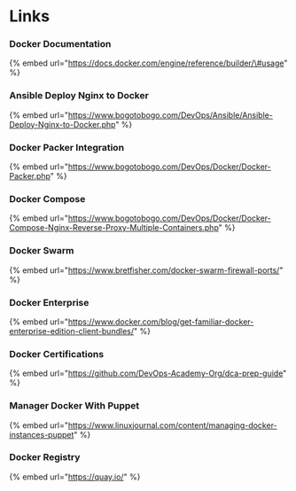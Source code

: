 # Links

### Docker Documentation

{% embed url="https://docs.docker.com/engine/reference/builder/\#usage" %}

### Ansible Deploy Nginx to Docker

{% embed url="https://www.bogotobogo.com/DevOps/Ansible/Ansible-Deploy-Nginx-to-Docker.php" %}

### Docker Packer Integration

{% embed url="https://www.bogotobogo.com/DevOps/Docker/Docker-Packer.php" %}

### Docker Compose

{% embed url="https://www.bogotobogo.com/DevOps/Docker/Docker-Compose-Nginx-Reverse-Proxy-Multiple-Containers.php" %}

### Docker Swarm

{% embed url="https://www.bretfisher.com/docker-swarm-firewall-ports/" %}

### Docker Enterprise

{% embed url="https://www.docker.com/blog/get-familiar-docker-enterprise-edition-client-bundles/" %}

### Docker Certifications

{% embed url="https://github.com/DevOps-Academy-Org/dca-prep-guide" %}

### Manager Docker With Puppet

{% embed url="https://www.linuxjournal.com/content/managing-docker-instances-puppet" %}

### Docker Registry

{% embed url="https://quay.io/" %}



